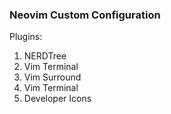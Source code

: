 ### Neovim Custom Configuration

Plugins: 
1. NERDTree
2. Vim Terminal
3. Vim Surround
4. Vim Terminal
5. Developer Icons
